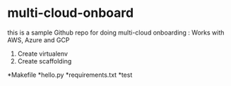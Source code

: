 # multi-cloud-onboard
this is a sample Github repo for doing multi-cloud onboarding : Works with AWS, Azure and GCP

1. Create virtualenv
2. Create scaffolding

*Makefile
*hello.py
*requirements.txt
*test
